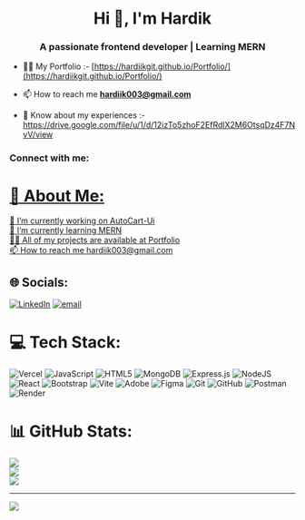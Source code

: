 <h1 align="center" weight="900">Hi 👋, I'm Hardik</h1>
<h3 align="center">A passionate frontend developer | Learning MERN</h3>

- 👨‍💻 My Portfolio :- [https://hardiikgit.github.io/Portfolio/](https://hardiikgit.github.io/Portfolio/)

- 📫 How to reach me **hardiik003@gmail.com**

- 📄 Know about my experiences :- https://drive.google.com/file/u/1/d/12izTo5zhoF2EfRdlX2M6OtsqDz4F7NvV/view


<h3 align="left">Connect with me:</h3>
<p align="left"> <a href="https://www.linkedin.com/in/hardik-033229363/" /> </p>

# 💫 About Me:
🔭 I’m currently working on AutoCart-Ui<br>🌱 I’m currently learning MERN<br>👨‍💻 All of my projects are available at Portfolio<br>📫 How to reach me hardiik003@gmail.com


## 🌐 Socials:
[![LinkedIn](https://img.shields.io/badge/LinkedIn-%230077B5.svg?logo=linkedin&logoColor=white)](https://linkedin.com/in/https://www.linkedin.com/in/hardik-033229363/) [![email](https://img.shields.io/badge/Email-D14836?logo=gmail&logoColor=white)](mailto:hardiik003@gmail.com) 

# 💻 Tech Stack:
![Vercel](https://img.shields.io/badge/vercel-%23000000.svg?style=for-the-badge&logo=vercel&logoColor=white) ![JavaScript](https://img.shields.io/badge/javascript-%23323330.svg?style=for-the-badge&logo=javascript&logoColor=%23F7DF1E) ![HTML5](https://img.shields.io/badge/html5-%23E34F26.svg?style=for-the-badge&logo=html5&logoColor=white) ![MongoDB](https://img.shields.io/badge/MongoDB-%234ea94b.svg?style=for-the-badge&logo=mongodb&logoColor=white) ![Express.js](https://img.shields.io/badge/express.js-%23404d59.svg?style=for-the-badge&logo=express&logoColor=%2361DAFB) ![NodeJS](https://img.shields.io/badge/node.js-6DA55F?style=for-the-badge&logo=node.js&logoColor=white) ![React](https://img.shields.io/badge/react-%2320232a.svg?style=for-the-badge&logo=react&logoColor=%2361DAFB) ![Bootstrap](https://img.shields.io/badge/bootstrap-%238511FA.svg?style=for-the-badge&logo=bootstrap&logoColor=white) ![Vite](https://img.shields.io/badge/vite-%23646CFF.svg?style=for-the-badge&logo=vite&logoColor=white) ![Adobe](https://img.shields.io/badge/adobe-%23FF0000.svg?style=for-the-badge&logo=adobe&logoColor=white) ![Figma](https://img.shields.io/badge/figma-%23F24E1E.svg?style=for-the-badge&logo=figma&logoColor=white) ![Git](https://img.shields.io/badge/git-%23F05033.svg?style=for-the-badge&logo=git&logoColor=white) ![GitHub](https://img.shields.io/badge/github-%23121011.svg?style=for-the-badge&logo=github&logoColor=white) ![Postman](https://img.shields.io/badge/Postman-FF6C37?style=for-the-badge&logo=postman&logoColor=white) ![Render](https://img.shields.io/badge/Render-%46E3B7.svg?style=for-the-badge&logo=render&logoColor=white)
# 📊 GitHub Stats:
![](https://github-readme-stats.vercel.app/api?username=hardiikgit&theme=aura&hide_border=false&include_all_commits=false&count_private=false)<br/>
![](https://nirzak-streak-stats.vercel.app/?user=hardiikgit&theme=aura&hide_border=false)<br/>
![](https://github-readme-stats.vercel.app/api/top-langs/?username=hardiikgit&theme=aura&hide_border=false&include_all_commits=false&count_private=false&layout=compact)

---
[![](https://visitcount.itsvg.in/api?id=hardiikgit&icon=4&color=0)](https://visitcount.itsvg.in)

<!-- Proudly created with GPRM ( https://gprm.itsvg.in ) -->
